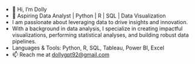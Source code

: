 - 👋 Hi, I’m Dolly
- 👀 Aspiring Data Analyst | Python | R | SQL | Data Visualization
- I am passionate about leveraging data to drive insights and innovation.
- With a background in data analysis, I specialize in creating impactful visualizations, performing statistical analyses, and building robust data pipelines.
- Languages & Tools: Python, R, SQL, Tableau, Power BI, Excel
- 📫 Reach me at dollygpt92@gmail.com


<!---
Dollygpt05/Dollygpt05 is a ✨ special ✨ repository because its `README.md` (this file) appears on your GitHub profile.
You can click the Preview link to take a look at your changes.
--->
